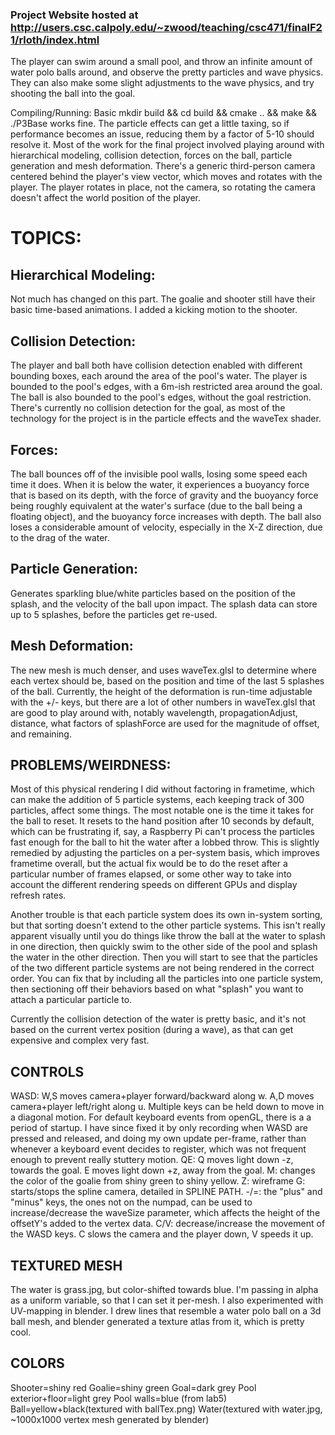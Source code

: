 ### Project Website hosted at http://users.csc.calpoly.edu/~zwood/teaching/csc471/finalF21/rloth/index.html

The player can swim around a small pool, and throw an infinite amount of water polo balls around, and observe the pretty particles and wave physics. They can also make some slight adjustments to the wave physics, and try shooting the ball into the goal.

Compiling/Running: Basic mkdir build && cd build && cmake .. && make && ./P3Base works fine.
The particle effects can get a little taxing, so if performance becomes an issue, reducing them by a factor of 5-10 should resolve it.
Most of the work for the final project involved playing around with hierarchical modeling, collision detection, forces on the ball, particle generation and mesh deformation. There's a generic third-person camera centered behind the player's view vector, which moves and rotates with the player. The player rotates in place, not the camera, so rotating the camera doesn't affect the world position of the player.

# TOPICS:
## Hierarchical Modeling:
Not much has changed on this part. The goalie and shooter still have their basic time-based animations. I added a kicking motion to the shooter.

## Collision Detection:
The player and ball both have collision detection enabled with different bounding boxes, each around the area of the pool's water. The player is bounded to the pool's edges, with a 6m-ish restricted area around the goal. The ball is also bounded to the pool's edges, without the goal restriction. There's currently no collision detection for the goal, as most of the technology for the project is in the particle effects and the waveTex shader.

## Forces:
The ball bounces off of the invisible pool walls, losing some speed each time it does. When it is below the water, it experiences a buoyancy force that is based on its depth, with the force of gravity and the buoyancy force being roughly equivalent at the water's surface (due to the ball being a floating object), and the buoyancy force increases with depth. The ball also loses a considerable amount of velocity, especially in the X-Z direction, due to the drag of the water.

## Particle Generation:
Generates sparkling blue/white particles based on the position of the splash, and the velocity of the ball upon impact. The splash data can store up to 5 splashes, before the particles get re-used.

## Mesh Deformation:
The new mesh is much denser, and uses waveTex.glsl to determine where each vertex should be, based on the position and time of the last 5 splashes of the ball. Currently, the height of the deformation is run-time adjustable with the +/- keys, but there are a lot of other numbers in waveTex.glsl that are good to play around with, notably wavelength, propagationAdjust, distance, what factors of splashForce are used for the magnitude of offset, and remaining.


## PROBLEMS/WEIRDNESS:
Most of this physical rendering I did without factoring in frametime, which can make the addition of 5 particle systems, each keeping track of 300 particles, affect some things. The most notable one is the time it takes for the ball to reset. It resets to the hand position after 10 seconds by default, which can be frustrating if, say, a Raspberry Pi can't process the particles fast enough for the ball to hit the water after a lobbed throw. This is slightly remedied by adjusting the particles on a per-system basis, which improves frametime overall, but the actual fix would be to do the reset after a particular number of frames elapsed, or some other way to take into account the different rendering speeds on different GPUs and display refresh rates.

Another trouble is that each particle system does its own in-system sorting, but that sorting doesn't extend to the other particle systems. This isn't really apparent visually until you do things like throw the ball at the water to splash in one direction, then quickly swim to the other side of the pool and splash the water in the other direction. Then you will start to see that the particles of the two different particle systems are not being rendered in the correct order. You can fix that by including all the particles into one particle system, then sectioning off their behaviors based on what "splash" you want to attach a particular particle to.

Currently the collision detection of the water is pretty basic, and it's not based on the current vertex position (during a wave), as that can get expensive and complex very fast.

## CONTROLS
WASD: 	W,S moves camera+player forward/backward along w.
	 A,D moves camera+player left/right along u.
	Multiple keys can be held down to move in a diagonal motion.
	For default keyboard events from openGL, there is a a period of startup. I have since fixed it by only recording when 	WASD are pressed and released, and doing my own update per-frame, rather than whenever a keyboard event decides 	to register, which was not frequent enough to prevent really stuttery motion.
QE: Q moves light down -z, towards the goal. E moves light down +z, away from the goal.
M: changes the color of the goalie from shiny green to shiny yellow.
Z: wireframe
G: starts/stops the spline camera, detailed in SPLINE PATH.
-/=: the "plus" and "minus" keys, the ones not on the numpad, can be used to increase/decrease the waveSize parameter, which affects the height of the offsetY's added to the vertex data.
C/V: decrease/increase the movement of the WASD keys. C slows the camera and the player down, V speeds it up.



## TEXTURED MESH
The water is grass.jpg, but color-shifted towards blue. I'm passing in alpha as a uniform variable, so that I can set it per-mesh.
I also experimented with UV-mapping in blender. I drew lines that resemble a water polo ball on a 3d ball mesh, and blender  generated a texture atlas from it, which is pretty cool.

## COLORS
Shooter=shiny red
Goalie=shiny green
Goal=dark grey
Pool exterior+floor=light grey
Pool walls=blue (from lab5)
Ball=yellow+black(textured with ballTex.png)
Water(textured with water.jpg, ~1000x1000 vertex mesh generated by blender)
